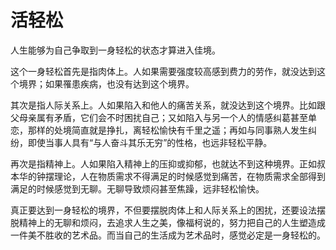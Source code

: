 # 活轻松

人生能够为自己争取到一身轻松的状态才算进入佳境。 

这个一身轻松首先是指肉体上。人如果需要强度较高感到费力的劳作，就没达到这个境界；如果罹患疾病，也没有达到这个境界。 

其次是指人际关系上。人如果陷入和他人的痛苦关系，就没达到这个境界。比如跟父母亲属有矛盾，它们会不时困扰自己；又如陷入与另一个人的情感纠葛甚至单恋，那样的处境简直就是挣扎，离轻松愉快有千里之遥；再如与同事熟人发生纠纷，即使当事人具有“与人奋斗其乐无穷”的性格，也远非轻松平静。 

再次是指精神上。人如果陷入精神上的压抑或抑郁，也就达不到这种境界。正如叔本华的钟摆理论，人在物质需求不得满足的时候感觉到痛苦，在物质需求全部得到满足的时候感觉到无聊。无聊导致烦闷甚至焦躁，远非轻松愉快。 

真正要达到一身轻松的境界，不但要摆脱肉体上和人际关系上的困扰，还要设法摆脱精神上的无聊和烦闷，去追求人生之美，像福柯说的，努力把自己的人生塑造成一件美不胜收的艺术品。而当自己的生活成为艺术品时，感觉必定是一身轻松的。